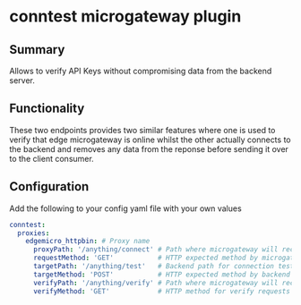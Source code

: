 # conntest microgateway plugin

## Summary
Allows to verify API Keys without compromising data from the backend server.

## Functionality
These two endpoints provides two similar features where one is used to verify that edge microgateway is online whilst the other actually connects to the backend and removes any data from the reponse before sending it over to the client consumer.

## Configuration
Add the following to your config yaml file with your own values

```yaml
conntest:
  proxies:
    edgemicro_httpbin: # Proxy name
      proxyPath: '/anything/connect' # Path where microgateway will receive backend connection tests
      requestMethod: 'GET'           # HTTP expected method by microgateway for connection test
      targetPath: '/anything/test'   # Backend path for connection test
      targetMethod: 'POST'           # HTTP expected method by backend for connection test
      verifyPath: '/anything/verify' # Path where microgateway will receive verify requests   
      verifyMethod: 'GET'            # HTTP method for verify requests
      
```